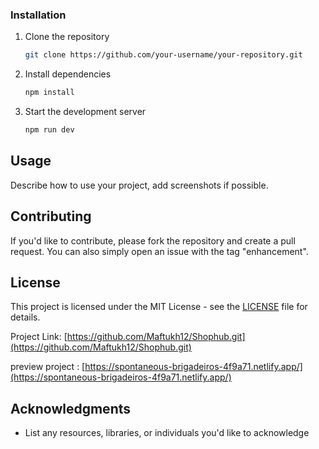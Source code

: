 
### Installation

1. Clone the repository
   ```bash
   git clone https://github.com/your-username/your-repository.git
   ```
2. Install dependencies
   ```bash
   npm install
   ```
3. Start the development server
   ```bash
   npm run dev
   ```

## Usage

Describe how to use your project, add screenshots if possible.

## Contributing

If you'd like to contribute, please fork the repository and create a pull request. You can also simply open an issue with the tag "enhancement".

## License

This project is licensed under the MIT License - see the [LICENSE](LICENSE) file for details.

Project Link: [https://github.com/Maftukh12/Shophub.git](https://github.com/Maftukh12/Shophub.git)

preview project : [https://spontaneous-brigadeiros-4f9a71.netlify.app/](https://spontaneous-brigadeiros-4f9a71.netlify.app/)

## Acknowledgments

- List any resources, libraries, or individuals you'd like to acknowledge
